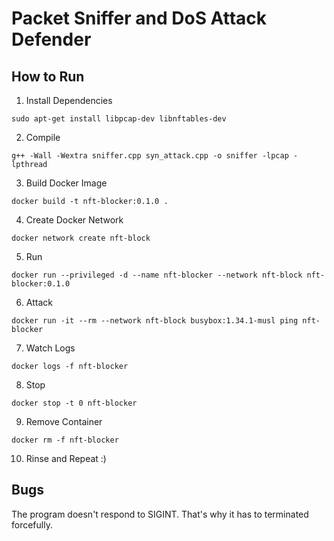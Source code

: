 # Packet Sniffer and DoS Attack Defender

## How to Run

1. Install Dependencies 

```
sudo apt-get install libpcap-dev libnftables-dev
```

2. Compile

```
g++ -Wall -Wextra sniffer.cpp syn_attack.cpp -o sniffer -lpcap -lpthread
```

3. Build Docker Image

```
docker build -t nft-blocker:0.1.0 .
```

4. Create Docker Network

```
docker network create nft-block
```

5. Run

```
docker run --privileged -d --name nft-blocker --network nft-block nft-blocker:0.1.0
```

6. Attack

```
docker run -it --rm --network nft-block busybox:1.34.1-musl ping nft-blocker
```

7. Watch Logs

```
docker logs -f nft-blocker
```

8. Stop

```
docker stop -t 0 nft-blocker
```

9. Remove Container

```
docker rm -f nft-blocker
```

10. Rinse and Repeat :)

## Bugs

The program doesn't respond to SIGINT. That's why it has to terminated forcefully.
